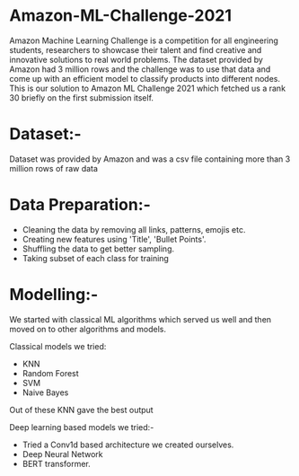 # Amazon-ML-Challenge-2021

Amazon Machine Learning Challenge is a competition for all
engineering students, researchers to showcase their talent
and find creative and innovative solutions to real world
problems. The dataset provided by Amazon had 3 million
rows and the challenge was to use that data and come up
with an efficient model to classify products into
different nodes. This is our solution to Amazon ML
Challenge 2021 which fetched us a rank 30 briefly on the
first submission itself.

# Dataset:-
Dataset was provided by Amazon and was a csv file containing more than 3 million rows of raw data

# Data Preparation:-
- Cleaning the data by removing all links, patterns, emojis etc.
- Creating new features using 'Title', 'Bullet Points'.
- Shuffling the data to get better sampling.
- Taking subset of each class for training

# Modelling:-
We started with classical ML algorithms which served us well and then moved on to other algorithms and models. 

Classical models we tried:
- KNN
- Random Forest
- SVM
- Naive Bayes

Out of these KNN gave the best output

Deep learning based models we tried:-
- Tried a Conv1d based architecture we created ourselves.
- Deep Neural Network
- BERT transformer.
